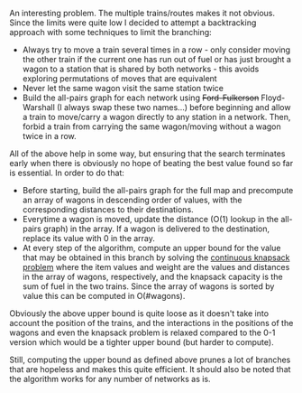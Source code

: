 An interesting problem. The multiple trains/routes makes it not obvious.
Since the limits were quite low I decided to attempt a backtracking approach with some techniques to limit the branching:
* Always try to move a train several times in a row - only consider moving the other train if the current one has run out of fuel or has just brought a wagon to a station that is shared by both networks - this avoids exploring permutations of moves that are equivalent
* Never let the same wagon visit the same station twice
* Build the all-pairs graph for each network using ~~Ford-Fulkerson~~ Floyd-Warshall (I always swap these two names...)  before beginning and allow a train to move/carry a wagon directly to any station in a network. Then, forbid a train from carrying the same wagon/moving without a wagon twice in a row.

All of the above help in some way, but ensuring that the search terminates early when there is obviously no hope of beating the best value found so far is essential. In order to do that:
* Before starting, build the all-pairs graph for the full map and precompute an array of wagons in descending order of values, with the corresponding distances to their destinations. 
* Everytime a wagon is moved, update the distance (O(1) lookup in the all-pairs graph) in the array. If a wagon is delivered to the destination, replace its value with 0 in the array.
* At every step of the algorithm, compute an upper bound for the value that may be obtained in this branch by solving the [continuous knapsack problem](http://en.wikipedia.org/wiki/Continuous_knapsack_problem) where the item values and weight are the values and distances in the array of wagons, respectively, and the knapsack capacity is the sum of fuel in the two trains. Since the array of wagons is sorted by value this can be computed in O(#wagons).

Obviously the above upper bound is quite loose as it doesn't take into account the position of the trains, and the interactions in the positions of the wagons and even the knapsack problem is relaxed compared to the 0-1 version which would be a tighter upper bound (but harder to compute).

Still, computing the upper bound as defined above prunes a lot of branches that are hopeless and makes this quite efficient. It should also be noted that the algorithm works for any number of networks as is.
